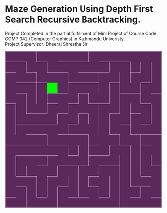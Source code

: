 # Maze Generation Using Depth First Search Recursive Backtracking.
<p>Project Completed in the partial fulfillment of Mini Project of Course Code COMP 342 (Computer Graphics) in Kathmandu Univeristy. <br>Project Supervisor: Dheeraj Shrestha Sir</p>
<img src = 'mazegenerated.PNG'>
